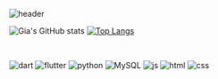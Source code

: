 ![header](https://capsule-render.vercel.app/api?type=blur&reversal=true&color=gradient&height=240&section=header&text=Two%20Thumbs%20Up&fontSize=64&fontColor=E7C8D6&animation=twinkling)

![Gia's GitHub stats](https://github-readme-stats.vercel.app/api?username=eomji-thumbji&count_private=true&theme=nightowl)
[![Top Langs](https://github-readme-stats.vercel.app/api/top-langs/?username=eomji-thumbji&layout=compact&theme=nightowl)](https://github.com/eomji-thumbji/github-readme-stats)

<br>

![dart](https://img.shields.io/badge/Dart-04599c?style=for-the-badge&logo=dart&logoColor=white) ![flutter](https://img.shields.io/badge/Flutter-55c5f8?style=for-the-badge&logo=flutter&logoColor=white)
![python](https://img.shields.io/badge/Python-3776a7?style=for-the-badge&logo=python&logoColor=white) ![MySQL](https://img.shields.io/badge/MySQL-F29110?style=for-the-badge&logo=mysql&logoColor=white)
![js](https://img.shields.io/badge/JavaScript-F7DF1E?style=for-the-badge&logo=JavaScript&logoColor=white) ![html](https://img.shields.io/badge/HTML-e44c20?style=for-the-badge&logo=html5&logoColor=white) ![css](https://img.shields.io/badge/CSS-175ee4?&style=for-the-badge&logo=css3&logoColor=white) 



<!--
**eomji-thumbji/eomji-thumbji** is a ✨ _special_ ✨ repository because its `README.md` (this file) appears on your GitHub profile.

Here are some ideas to get you started:

- 🔭 I’m currently working on ...
- 🌱 I’m currently learning ...
- 👯 I’m looking to collaborate on ...
- 🤔 I’m looking for help with ...
- 💬 Ask me about ...
- 📫 How to reach me: ...
- 😄 Pronouns: ...
- ⚡ Fun fact: ...
-->
